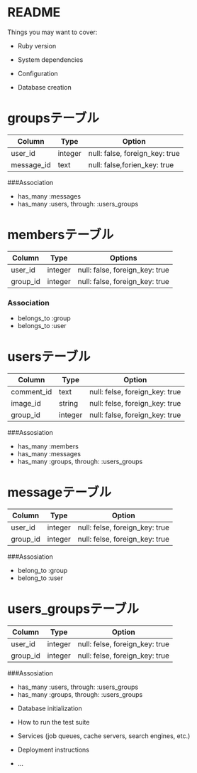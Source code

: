 # README

Things you may want to cover:

* Ruby version

* System dependencies

* Configuration

* Database creation
# groupsテーブル

|Column|Type|Option|
|------|----|------|
|user_id|integer|null: false, foreign_key: true|
|message_id|text|null: false,forien_key: true|

###Association
- has_many :messages
- has_many :users, through: :users_groups

# membersテーブル

|Column|Type|Options|
|------|----|-------|
|user_id|integer|null: false, foreign_key: true|
|group_id|integer|null: false, foreign_key: true|

### Association
- belongs_to :group
- belongs_to :user

# usersテーブル

|Column|Type|Option|
|------|----|------|
|comment_id|text|null: felse, foreign_key: true|
|image_id|string|null: felse, foreign_key: true|
|group_id|integer|null: false, foreign_key: true|

###Assosiation
- has_many :members
- has_many :messages
- has_many :groups, through: :users_groups

# messageテーブル

|Column|Type|Option|
|------|----|------|
|user_id|integer|null: felse, foreign_key: true|
|group_id|integer|null: felse, foreign_key: true|

###Assosiation
- belong_to :group
- belong_to :user

# users_groupsテーブル

|Column|Type|Option|
|------|----|------|
|user_id|integer|null: felse, foreign_key: true|
|group_id|integer|null: felse, foreign_key: true|

###Assosiation
- has_many :users, through: :users_groups
- has_many :groups, through: :users_groups

* Database initialization

* How to run the test suite

* Services (job queues, cache servers, search engines, etc.)

* Deployment instructions

* ...

